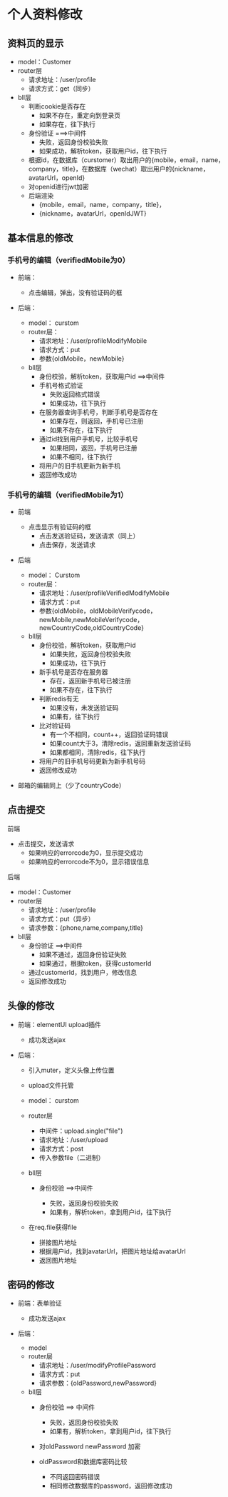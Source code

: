 # 个人资料修改

## 资料页的显示

- model：Customer
- router层
  - 请求地址：/user/profile
  - 请求方式：get（同步）
- bll层
  - 判断cookie是否存在
    - 如果不存在，重定向到登录页
    - 如果存在，往下执行
  - 身份验证 ===>中间件
    - 失败，返回身份校验失败
    - 如果成功，解析token，获取用户id，往下执行
  - 根据id，在数据库（curstomer）取出用户的{mobile，email，name，company，title}，在数据库（wechat）取出用户的{nickname，avatarUrl，openId}
  - 对openid进行jwt加密
  - 后端渲染
    - {mobile，email，name，company，title}，
    - {nickname，avatarUrl，openIdJWT}

## 基本信息的修改

### 手机号的编辑（verifiedMobile为0）

- 前端：
  - 点击编辑，弹出，没有验证码的框
  
- 后端：
  - model： curstom
  - router层：
    - 请求地址：/user/profileModifyMobile
    - 请求方式：put
    - 参数{oldMobile，newMobile}
  - bll层
    - 身份校验，解析token，获取用户id ==>中间件
    - 手机号格式验证
      - 失败返回格式错误
      - 如果成功，往下执行
    - 在服务器查询手机号，判断手机号是否存在
      - 如果存在，则返回，手机号已注册
      - 如果不存在，往下执行
    - 通过id找到用户手机号，比较手机号
      - 如果相同，返回，手机号已注册
      - 如果不相同，往下执行
    - 将用户的旧手机更新为新手机
    - 返回修改成功

### 手机号的编辑（verifiedMobile为1）

- 前端

  - 点击显示有验证码的框
    - 点击发送验证码，发送请求（同上）
    - 点击保存，发送请求

- 后端

  - model： Curstom
  - router层：
    - 请求地址：/user/profileVerifiedModifyMobile
    - 请求方式：put
    - 参数{oldMobile，oldMobileVerifycode，newMobile,newMobileVerifycode，newCountryCode,oldCountryCode}
  - bll层
    - 身份校验，解析token，获取用户id
      - 如果失败，返回身份校验失败
      - 如果成功，往下执行
    - 新手机号是否存在服务器
      - 存在，返回新手机号已被注册
      - 如果不存在，往下执行
    - 判断redis有无
      - 如果没有，未发送验证码
      - 如果有，往下执行
    - 比对验证码
      - 有一个不相同，count++，返回验证码错误
      - 如果count大于3，清除redis，返回重新发送验证码
      - 如果都相同，清除redis，往下执行
    - 将用户的旧手机号码更新为新手机号码
    - 返回修改成功

  

- 邮箱的编辑同上（少了countryCode）





## 点击提交

前端

- 点击提交，发送请求
  - 如果响应的errorcode为0，显示提交成功
  - 如果响应的errorcode不为0，显示错误信息

后端

- model：Customer
- router层
  - 请求地址：/user/profile
  - 请求方式：put（异步）
  - 请求参数：{phone,name,company,title}
- bll层
  - 身份验证 ==>中间件
    - 如果不通过，返回身份验证失败
    - 如果通过，根据token，获得customerId
  - 通过customerId，找到用户，修改信息
  - 返回修改成功

## 头像的修改

- 前端：elementUI upload插件

  - 成功发送ajax

- 后端：

  - 引入muter，定义头像上传位置

  - upload文件托管

  - model： curstom

  - router层

      - 中间件：upload.single("file")
      - 请求地址：/user/upload
      - 请求方式：post
      - 传入参数file（二进制）

  - bll层

      - 身份校验 ==>中间件
        
        - 失败，返回身份校验失败
        - 如果有，解析token，拿到用户id，往下执行
  - 在req.file获得file
      - 拼接图片地址
      - 根据用户id，找到avatarUrl，把图片地址给avatarUrl
      - 返回图片地址
      
      

## 密码的修改

- 前端：表单验证

  - 成功发送ajax
  
- 后端：
    - model
    - router层
      - 请求地址：/user/modifyProfilePassword
      - 请求方式：put
      - 请求参数：{oldPassword,newPassword}
    - bll层
      - 身份校验 ==> 中间件
        
        - 失败，返回身份校验失败
        - 如果有，解析token，拿到用户id，往下执行
      - 对oldPassword newPassword 加密
      - oldPassword和数据库密码比较
      
        - 不同返回密码错误
        - 相同修改数据库的password，返回修改成功
      



